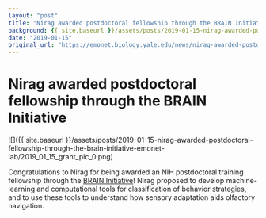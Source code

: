 ```yaml
---
layout: "post"
title: "Nirag awarded postdoctoral fellowship through the BRAIN Initiative | Emonet Lab"
background: {{ site.baseurl }}/assets/posts/2019-01-15-nirag-awarded-postdoctoral-fellowship-through-the-brain-initiative-emonet-lab/2019_01_15_grant_pic_0.png
date: "2019-01-15"
original_url: "https://emonet.biology.yale.edu/news/nirag-awarded-postdoctoral-fellowship-through-brain-initiative"
---
```

# Nirag awarded postdoctoral fellowship through the BRAIN Initiative

![]({{ site.baseurl }}/assets/posts/2019-01-15-nirag-awarded-postdoctoral-fellowship-through-the-brain-initiative-emonet-lab/2019_01_15_grant_pic_0.png)

Congratulations to Nirag for being awarded an NIH postdoctoral training fellowship through the [BRAIN Initiative](https://www.braininitiative.nih.gov/)! Nirag proposed to develop machine-learning and computational tools for classification of behavior strategies, and to use these tools to understand how sensory adaptation aids olfactory navigation.